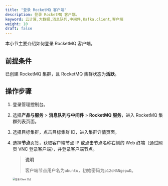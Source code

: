 ```yaml
---
title: "登录 RocketMQ 客户端"
description: 登录 RocketMQ 客户端。
keyword: 云计算,大数据,消息队列,中间件,Kafka,client,客户端
weight: 10
draft: false
---
```


本小节主要介绍如何登录 RocketMQ 客户端。

## 前提条件

已创建 RocketMQ 集群，且 RocketMQ 集群状态为**活跃**。

## 操作步骤

1. 登录管理控制台。
2. 选择**产品与服务** > **消息队列与中间件** > **RocketMQ 服务**，进入 RocketMQ 集群列表页面。
3. 选择目标集群，点击目标集群 ID，进入集群详情页面。  
4. 选择**节点**页签，获取客户端节点 IP 或点击节点名称右侧的 Web 终端（通过网页 VNC 登录客户端），并登录客户端节点。

    > **说明**
    > 
    > 客户端节点用户名为`ubuntu`，初始密码为`p12cHANgepwD`。
   
   <img src="../../../_images/login_client.png" alt="登录 Client 节点" style="zoom:50%;" />
